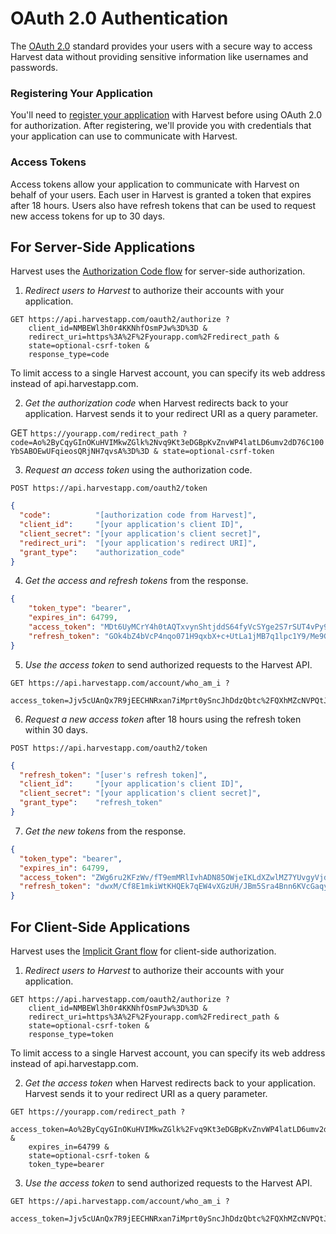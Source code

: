 #  OAuth 2.0 Authentication

The [OAuth 2.0](http://tools.ietf.org/html/draft-ietf-oauth-v2) standard provides your users with a secure way to access Harvest data without providing sensitive information like usernames and passwords.

### Registering Your Application
You'll need to [register your application](https://platform.harvestapp.com/oauth2_clients) with Harvest before using OAuth 2.0 for authorization. After registering, we'll provide you with credentials that your application can use to communicate with Harvest.

### Access Tokens
Access tokens allow your application to communicate with Harvest on behalf of your users. Each user in Harvest is granted a token that expires after 18 hours. Users also have refresh tokens that can be used to request new access tokens for up to 30 days.

## For Server-Side Applications

Harvest uses the [Authorization Code flow](http://tools.ietf.org/html/draft-ietf-oauth-v2-22#section-4.1) for server-side authorization.

1. *Redirect users to Harvest* to authorize their accounts with your application.

```
GET https://api.harvestapp.com/oauth2/authorize ?
    client_id=NMBEWl3h0r4KKNhfOsmPJw%3D%3D &
    redirect_uri=https%3A%2F%2Fyourapp.com%2Fredirect_path &
    state=optional-csrf-token &
    response_type=code
```

To limit access to a single Harvest account, you can specify its web address instead of api.harvestapp.com.

2. *Get the authorization code* when Harvest redirects back to your application. Harvest sends it to your redirect URI as a query parameter.

GET `https://yourapp.com/redirect_path ?
    code=Ao%2ByCqyGInOKuHVIMkwZGlk%2Nvq9Kt3eDGBpKvZnvWP4latLD6umv2dD76C100YbSABOEwUFqieosQRjNH7qvsA%3D%3D &
    state=optional-csrf-token`

3. *Request an access token* using the authorization code.

```
POST https://api.harvestapp.com/oauth2/token
```

```json
{
  "code":          "[authorization code from Harvest]",
  "client_id":     "[your application's client ID]",
  "client_secret": "[your application's client secret]",
  "redirect_uri":  "[your application's redirect URI]",
  "grant_type":    "authorization_code"
}
```
4. *Get the access and refresh tokens* from the response.

```json
{
    "token_type": "bearer",
    "expires_in": 64799,
    "access_token": "MDt6UyMCrY4h0tAQTxvynShtjddS64fyVcSYge2S7rSUT4vPy9Ny5TWa1sltXS2BjsF+uJgDKof+V2yQwdhI9Q==",
    "refresh_token": "GOk4bZ4bVcP4nqo071H9qxbX+c+UtLa1jMB7q1lpc1Y9/Me9GHlsQr8zm1VNSlS7lgm/DKjXdgFlwgj2WI6zCg=="
}
```

5. *Use the access token* to send authorized requests to the Harvest API.

```
GET https://api.harvestapp.com/account/who_am_i ?
    access_token=Jjv5cUAnQx7R9jEECHNRxan7iMprt0ySncJhDdzQbtc%2FQXhMZcNVPQtJuBiDajPqNUz79o7S0FNvWc2WwIDcMA%3D%3D
```

6. *Request a new access token* after 18 hours using the refresh token within 30 days.

```
POST https://api.harvestapp.com/oauth2/token
```

```json
{
  "refresh_token": "[user's refresh token]",
  "client_id":     "[your application's client ID]",
  "client_secret": "[your application's client secret]",
  "grant_type":    "refresh_token"
}
```
7. *Get the new tokens* from the response.

```json
{
  "token_type": "bearer",
  "expires_in": 64799,
  "access_token": "ZWg6ru2KFzWv/fT9emMRlIvhADN85OWjeIKLdXZwlMZ7YUvgyVjdJZN8f2ydIfJhNhrJPBGvOtxYd3lHkvTWZg==",
  "refresh_token": "dwxM/Cf8E1mkiWtKHQEk7qEW4vXGzUH/JBm5Sra4Bnn6KVcGaqy6D7QipGe3OhelK66lYPnjLFSKc5BMvEVjRw=="
}
```

## For Client-Side Applications

Harvest uses the [Implicit Grant flow](http://tools.ietf.org/html/draft-ietf-oauth-v2-22#section-4.2) for client-side authorization.

1. *Redirect users to Harvest* to authorize their accounts with your application.

```
GET https://api.harvestapp.com/oauth2/authorize ?
    client_id=NMBEWl3h0r4KKNhfOsmPJw%3D%3D &
    redirect_uri=https%3A%2F%2Fyourapp.com%2Fredirect_path &
    state=optional-csrf-token &
    response_type=token
```

To limit access to a single Harvest account, you can specify its web address instead of api.harvestapp.com.

2. *Get the access token* when Harvest redirects back to your application. Harvest sends it to your redirect URI as a query parameter.

```
GET https://yourapp.com/redirect_path ?
    access_token=Ao%2ByCqyGInOKuHVIMkwZGlk%2Fvq9Kt3eDGBpKvZnvWP4latLD6umv2dT76C100YbSABOEwUFqieosQRjNH7qvsA%3D%3D &
    expires_in=64799 &
    state=optional-csrf-token &
    token_type=bearer
```

3. *Use the access token* to send authorized requests to the Harvest API.

```
GET https://api.harvestapp.com/account/who_am_i ?
    access_token=Jjv5cUAnQx7R9jEECHNRxan7iMprt0ySncJhDdzQbtc%2FQXhMZcNVPQtJuBiDajPqNUz79o7S0FNvWc2WwIDcMA%3D%3D
```
